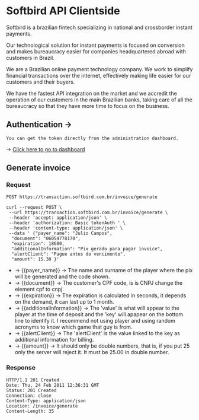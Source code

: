 # Softbird API Clientside 

Softbird is a brazilian fintech specializing in national and crossborder instant payments.

Our technological solution for instant payments is focused on conversion and makes bureaucracy easier for companies headquartered abroad with customers in Brazil.

We are a Brazilian online payment technology company. We work to simplify financial transactions over the internet, effectively making life easier for our customers and their buyers.

We have the fastest API integration on the market and we accredit the operation of our customers in the main Brazilian banks, taking care of all the bureaucracy so that they have more time to focus on the business.

## Authentication -> 

    You can get the token directly from the administration dashboard. 
    
-> [Click here to go to dashboard](https://banking.softbird.com.br/dashboard/development)
## Generate invoice

### Request

`POST https://transaction.softbird.com.br/invoice/generate`

    curl --request POST \
     --url https://transaction.softbird.com.br/invoice/generate \
     --header 'accept: application/json' \
     --header 'authorization: Basic tokenAuth ' \
     --header 'content-type: application/json' \
     --data ' {"payer_name": "Julio Campos",
      "document": "06054778170",
      "expiration": 18600,
      "additionalInformation": "Pix gerado para pagar invoice",
      "alertClient": "Pague antes do vencimento",
      "amount": 15.30 }'
      
- -> {{payer_name}} -> The name and surname of the player where the pix will be generated and the code shown.
- -> {{document}} -> The customer's CPF code, is is CNPJ change the element cpf to cnpj.
- -> {{expiration}} -> The expiration is calculated in seconds, it depends on the demand, it can last up to 1 month.
- -> {{additionalInformation}} -> The 'value' is what will appear to the player at the time of deposit and the 'key' will apapear on the bottom line to identify it. I recommend not using player and using random acronyms to know which game that guy is from.
- -> {{alertClient}} -> The 'alertClient' is the value linked to the key as additional information for billing.
- -> {{amount}} -> It should only be double numbers, that is, if you put 25 only the server will reject it. It must be 25.00 in double number.      
      

### Response

    HTTP/1.1 201 Created
    Date: Thu, 24 Feb 2011 12:36:31 GMT
    Status: 201 Created
    Connection: close
    Content-Type: application/json
    Location: /invoice/generate
    Content-Length: 35
